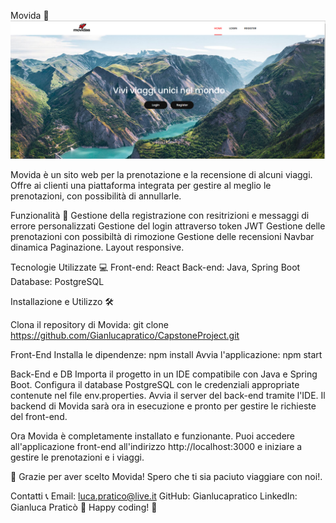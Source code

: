 Movida 🏨
![Banner di Movida](public/Capstone.png)


Movida è un sito web  per la prenotazione e la recensione di alcuni viaggi. Offre ai clienti una piattaforma integrata per gestire al meglio le prenotazioni, con possibilità di annullarle.

Funzionalità 🚀
Gestione della registrazione con resitrizioni e messaggi di errore personalizzati
Gestione del login attraverso token JWT 
Gestione delle prenotazioni con possibiltà di rimozione
Gestione delle recensioni
Navbar dinamica
Paginazione.
Layout responsive.

Tecnologie Utilizzate 💻
Front-end: React
Back-end: Java, Spring Boot
Database: PostgreSQL

Installazione e Utilizzo 🛠️

Clona il repository di Movida: git clone https://github.com/Gianlucapratico/CapstoneProject.git

Front-End
Installa le dipendenze: npm install
Avvia l'applicazione: npm start


Back-End e DB
Importa il progetto in un IDE compatibile con Java e Spring Boot.
Configura il database PostgreSQL con le credenziali appropriate contenute nel file env.properties.
Avvia il server del back-end tramite l'IDE.
Il backend di Movida sarà ora in esecuzione e pronto per gestire le richieste del front-end.

Ora Movida è completamente installato e funzionante. Puoi accedere all'applicazione front-end all'indirizzo http://localhost:3000 e iniziare a gestire le prenotazioni e i viaggi.

🚀 Grazie per aver scelto Movida! Spero che ti sia paciuto viaggiare con noi!.

Contatti 📞
Email: luca.pratico@live.it
GitHub: Gianlucapratico
LinkedIn: Gianluca Praticò
🏨 Happy coding! 🚀
